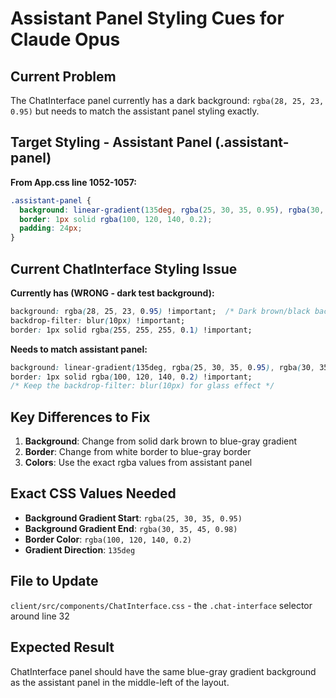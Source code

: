 # Assistant Panel Styling Cues for Claude Opus

## Current Problem
The ChatInterface panel currently has a dark background: `rgba(28, 25, 23, 0.95)` but needs to match the assistant panel styling exactly.

## Target Styling - Assistant Panel (.assistant-panel)

**From App.css line 1052-1057:**
```css
.assistant-panel {
  background: linear-gradient(135deg, rgba(25, 30, 35, 0.95), rgba(30, 35, 45, 0.98));
  border: 1px solid rgba(100, 120, 140, 0.2);
  padding: 24px;
}
```

## Current ChatInterface Styling Issue

**Currently has (WRONG - dark test background):**
```css
background: rgba(28, 25, 23, 0.95) !important;  /* Dark brown/black background */
backdrop-filter: blur(10px) !important;
border: 1px solid rgba(255, 255, 255, 0.1) !important;
```

**Needs to match assistant panel:**
```css
background: linear-gradient(135deg, rgba(25, 30, 35, 0.95), rgba(30, 35, 45, 0.98)) !important;
border: 1px solid rgba(100, 120, 140, 0.2) !important;
/* Keep the backdrop-filter: blur(10px) for glass effect */
```

## Key Differences to Fix

1. **Background**: Change from solid dark brown to blue-gray gradient
2. **Border**: Change from white border to blue-gray border  
3. **Colors**: Use the exact rgba values from assistant panel

## Exact CSS Values Needed

- **Background Gradient Start**: `rgba(25, 30, 35, 0.95)`
- **Background Gradient End**: `rgba(30, 35, 45, 0.98)`
- **Border Color**: `rgba(100, 120, 140, 0.2)`
- **Gradient Direction**: `135deg`

## File to Update
`client/src/components/ChatInterface.css` - the `.chat-interface` selector around line 32

## Expected Result
ChatInterface panel should have the same blue-gray gradient background as the assistant panel in the middle-left of the layout.
